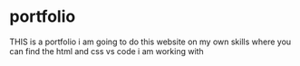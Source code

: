 # portfolio
THIS is a portfolio i am going to do this website on my own skills
where you can find the html and css vs code i am working with 
